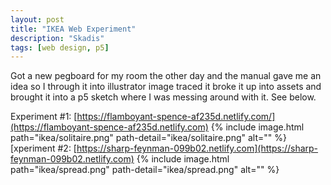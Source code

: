 ```yaml
---
layout: post
title: "IKEA Web Experiment"
description: "Skadis"
tags: [web design, p5]
---
```


Got a new pegboard for my room the other day and the manual gave me an idea so I through it into illustrator image traced it broke it up into assets and brought it into a p5 sketch where I was messing around with it. See below.

Experiment #1: [https://flamboyant-spence-af235d.netlify.com/](https://flamboyant-spence-af235d.netlify.com)
{% include image.html path="ikea/solitaire.png" path-detail="ikea/solitaire.png" alt="" %}
[xperiment #2: [https://sharp-feynman-099b02.netlify.com](https://sharp-feynman-099b02.netlify.com)
{% include image.html path="ikea/spread.png" path-detail="ikea/spread.png" alt="" %}